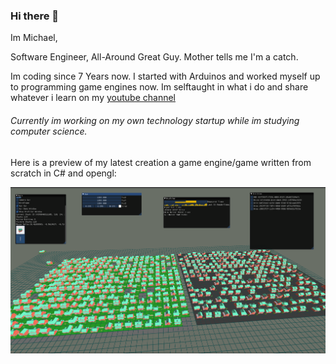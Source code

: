 ### Hi there 👋

Im Michael,

Software Engineer, All-Around Great Guy. Mother tells me I'm a catch.

Im coding since 7 Years now. I started with Arduinos and worked myself up to programming game engines now. 
Im selftaught in what i do and share whatever i learn on my [youtube channel](https://www.youtube.com/channel/UCA5_qbCO_WvQnKJLMUjxDdQ)

###### Currently im working on my own technology startup while im studying computer science.

Here is a preview of my latest creation a game engine/game written from scratch in C# and opengl:

![](https://github.com/MichaelKirsch/MichaelKirsch/blob/main/Unbenannt.PNG "image")
